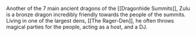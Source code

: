 Another of the 7 main ancient dragons of the [[Dragonhide Summits]], Zulu is a bronze dragon incredibly friendly towards the people of the summits. Living in one of the largest dens, [[The Rager-Den]], he often throws magical parties for the people, acting as a host, and a DJ.